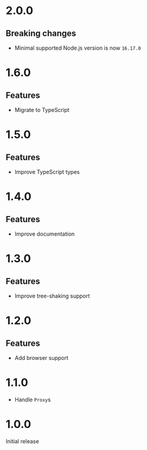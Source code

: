 # 2.0.0

## Breaking changes

- Minimal supported Node.js version is now `16.17.0`

# 1.6.0

## Features

- Migrate to TypeScript

# 1.5.0

## Features

- Improve TypeScript types

# 1.4.0

## Features

- Improve documentation

# 1.3.0

## Features

- Improve tree-shaking support

# 1.2.0

## Features

- Add browser support

# 1.1.0

- Handle `Proxy`s

# 1.0.0

Initial release

